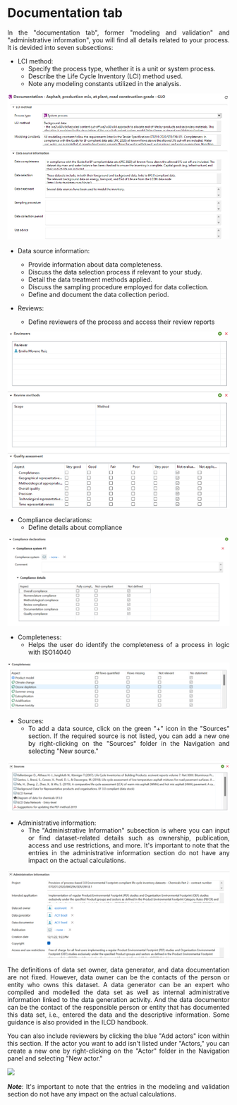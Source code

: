 <div style='text-align: justify;'>

# Documentation tab

In the "documentation tab", former "modeling and validation" and "administrative information", you will find all details related to your process. It is devided into seven subsections:

- LCI method: 
	- Specify the process type, whether it is a unit or system process.
	- Describe the Life Cycle Inventory (LCI) method used.
	- Note any modeling constants utilized in the analysis.

![](../media/sources_1.png) 


- Data source information:
	- Provide information about data completeness.
	- Discuss the data selection process if relevant to your study.
	- Detail the data treatment methods applied.
	- Discuss the sampling procedure employed for data collection.
	- Define and document the data collection period.

- Reviews:
	- Define reviewers of the process and access their review reports
	
![](../media/source_review.png)  


- Compliance declarations:
	- Define details about compliance
	
![](../media/source_compliance.png)  


- Completeness:
	- Helps the user do identify the completeness of a process in logic with ISO14040
	
![](../media/source_completeness.png)  



- Sources:
	- To add a data source, click on the green "+" icon in the "Sources" section. If the required source is not listed, you can add a new one by right-clicking on the "Sources" folder in the Navigation and selecting "New source."
	
![](../media/source_sources.png)  


- Administrative information:
	- The "Administrative Information" subsection is where you can input or find dataset-related details such as ownership, publication, access and use restrictions, and more. It's important to note that the entries in the administrative information section do not have any impact on the actual calculations.

![](../media/administrative_information.png)  


The definitions of data set owner, data generator, and data documentation are not fixed. However, data owner can be the contacts of the person or entity who owns this dataset. A data generator can be an expert who compiled and modelled the data set as well as internal administrative information linked to the data generation activity. And the data documentor can be the contact of the responsible person or entity that has documented this data set, i.e., entered the data and the descriptive information. Some guidance is also provided in the ILCD handbook.

You can also include reviewers by clicking the blue "Add actors" icon within this section. If the actor you want to add isn't listed under "Actors," you can create a new one by right-clicking on the "Actor" folder in the Navigation panel and selecting "New actor."

![](../media/add_actor.png)  


**_Note_**: It's important to note that the entries in the modeling and validation section do not have any impact on the actual calculations.




</div>

